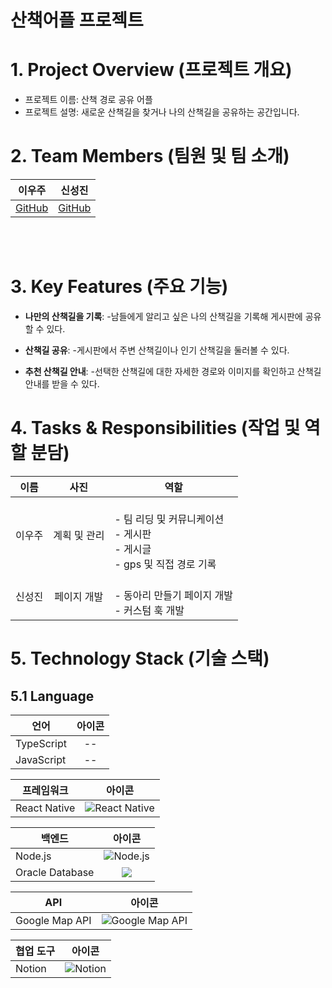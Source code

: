 # 산책어플 프로젝트

# 1. Project Overview (프로젝트 개요)
- 프로젝트 이름: 산책 경로 공유 어플
- 프로젝트 설명: 새로운 산책길을 찾거나 나의 산책길을 공유하는 공간입니다.


# 2. Team Members (팀원 및 팀 소개)
| 이우주 | 신성진 |
|:------:|:------:| 
| [GitHub](https://github.com/) | [GitHub](https://github.com/) | 

<br/>
<br/>

# 3. Key Features (주요 기능)

- **나만의 산책길을 기록**:
  -남들에게 알리고 싶은 나의 산책길을 기록해 게시판에 공유할 수 있다.

- **산책길  공유**:
  -게시판에서 주변 산책길이나 인기 산책길을 둘러볼 수 있다.

- **추천 산책길 안내**:
  -선택한 산책길에 대한 자세한 경로와 이미지를 확인하고 산책길 안내를 받을 수 있다.


# 4. Tasks & Responsibilities (작업 및 역할 분담)

| 이름   | 사진 | 역할 |
|--------|:----:|------|
| 이우주 | 계획 및 관리 | <br>- 팀 리딩 및 커뮤니케이션<br>- 게시판<br>- 게시글<br>- gps 및 직접 경로 기록 |
| 신성진 | 페이지 개발 | <br>- 동아리 만들기 페이지 개발<br>- 커스텀 훅 개발 |

# 5. Technology Stack (기술 스택)

## 5.1 Language

| 언어        | 아이콘 |
|-------------|:------:|
| TypeScript  | -- |
| JavaScript  | -- |

| 프레임워크    | 아이콘 |
|--------------|:------:|
| React Native | ![React Native](https://github.com/user-attachments/assets/e3b49dbb-981b-4804-acf9-012c854a) |

| 백엔드         | 아이콘 |
|----------------|:------:|
| Node.js        | ![Node.js](https://github.com/user-attachments/assets/1694e458-9bb0-4a0b-8fe6-8ef) |
| Oracle Database | <img src="https://img.shields.io/badge/oracle-F80000?style=for-the-badge&logo=oracle&logoColor=white"> |

| API           | 아이콘 |
|---------------|:------:|
| Google Map API | ![Google Map API](https://img.shields.io/badge/google%20maps-4285F4?style=for-the-badge&logo=google-maps&logoColor=white)

| 협업 도구 | 아이콘 |
|-----------|:------:|
| Notion    | ![Notion](https://github.com/user-attachments/assets/34141eb9-deca-)

<br/>
<br/>
